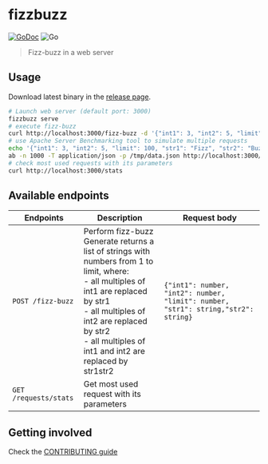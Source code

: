 # fizzbuzz

[![GoDoc](https://godoc.org/l-lin/fizzbuzz?status.svg)](https://pkg.go.dev/github.com/l-lin/fizzbuzz)
![Go](https://github.com/l-lin/fizzbuzz/workflows/Go/badge.svg)

> Fizz-buzz in a web server

## Usage

Download latest binary in the [release page](https://github.com/l-lin/fizzbuzz/releases).

```bash
# Launch web server (default port: 3000)
fizzbuzz serve
# execute fizz-buzz
curl http://localhost:3000/fizz-buzz -d '{"int1": 3, "int2": 5, "limit": 100, "str1": "Fizz", "str2": "Buzz"}'
# use Apache Server Benchmarking tool to simulate multiple requests
echo '{"int1": 3, "int2": 5, "limit": 100, "str1": "Fizz", "str2": "Buzz"}' > /tmp/data.json
ab -n 1000 -T application/json -p /tmp/data.json http://localhost:3000/fizz-buzz
# check most used requests with its parameters
curl http://localhost:3000/stats
```

## Available endpoints

| Endpoints         | Description                                                                                                                                                                                                                                                   | Request body                                                                        |
|-------------------|---------------------------------------------------------------------------------------------------------------------------------------------------------------------------------------------------------------------------------------------------------------|-------------------------------------------------------------------------------------|
| `POST /fizz-buzz`          | Perform fizz-buzz<br/>Generate returns a list of strings with numbers from 1 to limit, where:<br/>- all multiples of int1 are replaced by str1<br/>- all multiples of int2 are replaced by str2<br/>- all multiples of int1 and int2 are replaced by str1str2 |  `{"int1": number, "int2": number, "limit": number, "str1": string,"str2": string}` |
| `GET /requests/stats`      | Get most used request with its parameters                                                                                                                                                                                                                     |                                                                                     |

## Getting involved

Check the [CONTRIBUTING guide](.github/CONTRIBUTING.md)

